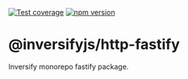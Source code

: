 [![Test coverage](https://codecov.io/gh/inversify/monorepo/branch/main/graph/badge.svg?flag=%40inversifyjs%2Fhttp-fastify)](https://codecov.io/gh/inversify/monorepo/branch/main/graph/badge.svg?flag=%40inversifyjs%2Fhttp-fastify)
[![npm version](https://img.shields.io/github/package-json/v/inversify/monorepo?filename=packages%2Fframework%2Flibraries%2Ffastify%2Fpackage.json&style=plastic)](https://www.npmjs.com/package/@inversifyjs/http-fastify)

# @inversifyjs/http-fastify

Inversify monorepo fastify package.
